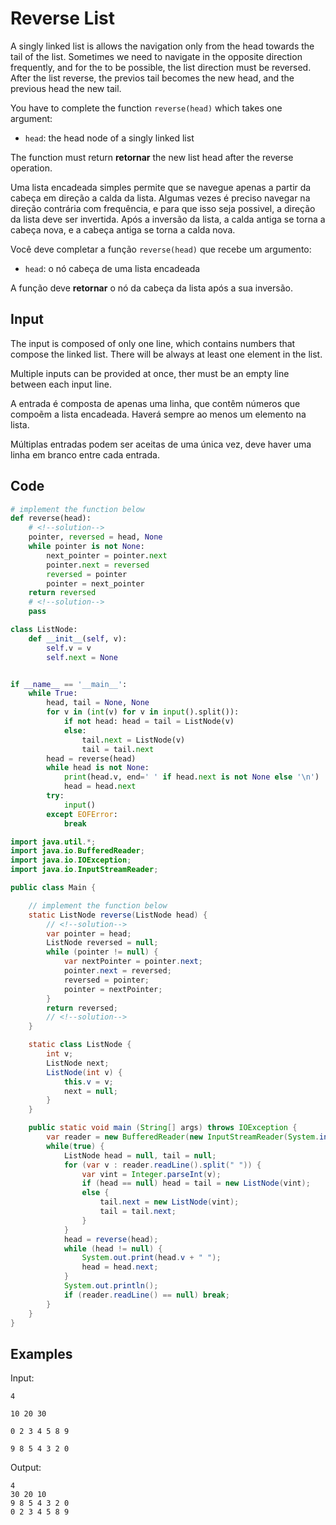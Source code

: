 # Reverse List

<!--english-->

A singly linked list is allows the navigation only from the head towards the tail of the list.
Sometimes we need to navigate in the opposite direction frequently, and for the to be possible, the list direction must be reversed.
After the list reverse, the previos tail becomes the new head, and the previous head the new tail.

You have to complete the function `reverse(head)` which takes one argument:

-   `head`: the head node of a singly linked list

The function must return **retornar** the new list head after the reverse operation.

<!--english-->

<!--portuguese-->

Uma lista encadeada simples permite que se navegue apenas a partir da cabeça em direção a calda da lista.
Algumas vezes é preciso navegar na direção contrária com frequência, e para que isso seja possivel, a direção da lista deve ser invertida.
Após a inversão da lista, a calda antiga se torna a cabeça nova, e a cabeça antiga se torna a calda nova.

Você deve completar a função `reverse(head)` que recebe um argumento:

-   `head`: o nó cabeça de uma lista encadeada

A função deve **retornar** o nó da cabeça da lista após a sua inversão.

<!--portuguese-->

## Input

<!--english-->

The input is composed of only one line, which contains numbers that compose the linked list.
There will be always at least one element in the list.

Multiple inputs can be provided at once, ther must be an empty line between each input line.

<!--english-->

<!--portuguese-->

A entrada é composta de apenas uma linha, que contêm números que compoẽm a lista encadeada.
Haverá sempre ao menos um elemento na lista.

Múltiplas entradas podem ser aceitas de uma única vez, deve haver uma linha em branco entre cada entrada.

<!--portuguese-->

## Code

```python
# implement the function below
def reverse(head):
    # <!--solution-->
    pointer, reversed = head, None
    while pointer is not None:
        next_pointer = pointer.next
        pointer.next = reversed
        reversed = pointer
        pointer = next_pointer
    return reversed
    # <!--solution-->
    pass

class ListNode:
    def __init__(self, v):
        self.v = v
        self.next = None


if __name__ == '__main__':
    while True:
        head, tail = None, None
        for v in (int(v) for v in input().split()):
            if not head: head = tail = ListNode(v)
            else:
                tail.next = ListNode(v)
                tail = tail.next
        head = reverse(head)
        while head is not None:
            print(head.v, end=' ' if head.next is not None else '\n')
            head = head.next
        try:
            input()
        except EOFError:
            break
```

```java
import java.util.*;
import java.io.BufferedReader;
import java.io.IOException;
import java.io.InputStreamReader;

public class Main {

    // implement the function below
    static ListNode reverse(ListNode head) {
        // <!--solution-->
        var pointer = head;
        ListNode reversed = null;
        while (pointer != null) {
            var nextPointer = pointer.next;
            pointer.next = reversed;
            reversed = pointer;
            pointer = nextPointer;
        }
        return reversed;
        // <!--solution-->
    }

    static class ListNode {
        int v;
        ListNode next;
        ListNode(int v) {
            this.v = v;
            next = null;
        }
    }

    public static void main (String[] args) throws IOException {
        var reader = new BufferedReader(new InputStreamReader(System.in));
        while(true) {
            ListNode head = null, tail = null;
            for (var v : reader.readLine().split(" ")) {
                var vint = Integer.parseInt(v);
                if (head == null) head = tail = new ListNode(vint);
                else {
                    tail.next = new ListNode(vint);
                    tail = tail.next;
                }
            }
            head = reverse(head);
            while (head != null) {
                System.out.print(head.v + " ");
                head = head.next;
            }
            System.out.println();
            if (reader.readLine() == null) break;
        }
    }
}
```

## Examples

Input:

```
4

10 20 30

0 2 3 4 5 8 9

9 8 5 4 3 2 0
```

Output:

```
4
30 20 10
9 8 5 4 3 2 0
0 2 3 4 5 8 9
```
